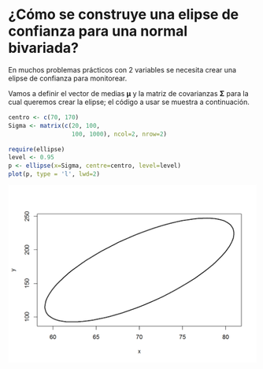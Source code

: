 
¿Cómo se construye una elipse de confianza para una normal bivariada?
=====================================================================

En muchos problemas prácticos con 2 variables se necesita crear una elipse de confianza para monitorear.

Vamos a definir el vector de medias **μ** y la matriz de covarianzas **Σ** para la cual queremos crear la elipse; el código a usar se muestra a continuación.

``` r
centro <- c(70, 170)
Sigma <- matrix(c(20, 100,
                  100, 1000), ncol=2, nrow=2)
```

``` r
require(ellipse)
level <- 0.95
p <- ellipse(x=Sigma, centre=centro, level=level)
plot(p, type = 'l', lwd=2)
```

<img src="MyFigs/Figure-unnamed-chunk-3-1.png" width="672" />
